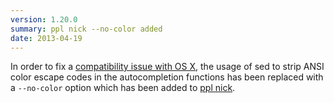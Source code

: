 ```yaml
---
version: 1.20.0
summary: ppl nick --no-color added
date: 2013-04-19
---
```


In order to fix a [compatibility issue with OS
X](https://github.com/hnrysmth/ppl/issues/22#issuecomment-16622923), the usage of sed
to strip ANSI color escape codes in the autocompletion functions has been
replaced with a `--no-color` option which has been added to [ppl
nick](/documentation/commands/nick).
